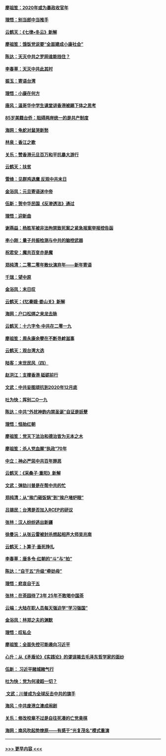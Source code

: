 #### [廖祖笙：2020年或为暴政收官年](../pages/nsc993/n11768216.md?t=01051355) 
#### [理悟：别当郎中当推手](../pages/nsc993/n11768243.md?t=01051355) 
#### [云鹤天：《七律▪冬云》新解](../pages/nsc993/n11768204.md?t=01051355) 
#### [廖祖笙：饿饭党说要“全面建成小康社会”](../pages/nsc993/n11767482.md?t=01051355) 
#### [陈达：天灭中共之罗网谁能挡住？](../pages/nsc993/n11767465.md?t=01051355) 
#### [李春草：天灭中共此其时](../pages/nsc993/n11767452.md?t=01051355) 
#### [振玉：寄语台湾](../pages/nsc993/n11767432.md?t=01051355) 
#### [理悟：小康在何方](../pages/nsc993/n11767394.md?t=01051355) 
#### [唐风：温哥华中学生课堂讲香港被踢下体之思考](../pages/nsc993/n11766848.md?t=01051355) 
#### [85岁美籍台侨：阻碍两岸统一的是共产制度](../pages/nsc993/n11765043.md?t=01051355) 
#### [海网：龟蛇对鼠哭新愁](../pages/nsc993/n11764895.md?t=01051355) 
#### [林泉：香江之歌](../pages/nsc993/n11764415.md?t=01051355) 
#### [关乐：赞香港元旦百万和平抗暴大游行](../pages/nsc993/n11764382.md?t=01051355) 
#### [云鹤天：扶贫](../pages/nsc993/n11764245.md?t=01051355) 
#### [雪绮：见群鸡退鹰  反观中共末日](../pages/nsc993/n11762112.md?t=01051355) 
#### [金浴凤：元旦寄语迷中帝](../pages/nsc993/n11761788.md?t=01051355) 
#### [伍新：贺中华民国《反渗透法》通过](../pages/nsc993/n11761994.md?t=01051355) 
#### [理悟：迎新曲](../pages/nsc993/n11761152.md?t=01051355) 
#### [谢燕益：杨胜军被非法拘禁致死案之紧急报案举报控告函](../pages/nsc993/n11756134.md?t=01051355) 
#### [李小刚：量子共振检测与中共的脑控武器](../pages/nsc993/n11754518.md?t=01051355) 
#### [祝君安：魔共百变亦是魔](../pages/nsc993/n11754469.md?t=01051355) 
#### [郑纯清：二零二零年散伙演弃年——新年寄语](../pages/nsc993/n11754195.md?t=01051355) 
#### [千瑞：望中原](../pages/nsc993/n11754159.md?t=01051355) 
#### [金浴凤：末日叹](../pages/nsc993/n11752359.md?t=01051355) 
#### [云鹤天：《忆秦娥‧娄山关》新解](../pages/nsc993/n11752348.md?t=01051355) 
#### [海网：户口松绑之来龙去脉](../pages/nsc993/n11752328.md?t=01051355) 
#### [云鹤天：十六字令‧中共在二零一九](../pages/nsc993/n11752305.md?t=01051355) 
#### [廖祖笙：周永康余孽在不断寻衅滋事](../pages/nsc993/n11751013.md?t=01051355) 
#### [云鹤天：观台湾大选](../pages/nsc993/n11751007.md?t=01051355) 
#### [陆客：末世民风（四）](../pages/nsc993/n11749203.md?t=01051355) 
#### [赵洪江：支撑香港 砥砺前行](../pages/nsc993/n11748482.md?t=01051355) 
#### [文武：中共妄图顽抗到2020年12月底](../pages/nsc993/n11748446.md?t=01051355) 
#### [吐为快：挥别二O一九](../pages/nsc993/n11748411.md?t=01051355) 
#### [陈达：中共“外扰神韵内禁圣诞”自证是妖孽](../pages/nsc993/n11748226.md?t=01051355) 
#### [理悟：怪胎红朝](../pages/nsc993/n11748206.md?t=01051355) 
#### [廖祖笙：党天下法治和德治皆为无本之木](../pages/nsc993/n11748135.md?t=01051355) 
#### [廖祖笙：杀人党血腥“执政”70年](../pages/nsc993/n11745144.md?t=01051355) 
#### [中立：神必严惩中共百年罪恶](../pages/nsc993/n11744970.md?t=01051355) 
#### [云鹤天：《采桑子‧重阳》新解](../pages/nsc993/n11744948.md?t=01051355) 
#### [文武：弹劾川普是在帮中共的忙](../pages/nsc993/n11744758.md?t=01051355) 
#### [郑纯清：从“挨门砸饭锅”到“挨户堵炉眼”](../pages/nsc993/n11744745.md?t=01051355) 
#### [吕锡民：台湾是否加入RCEP的研议](../pages/nsc993/n11744701.md?t=01051355) 
#### [张林：汉人纷纷逃出新疆](../pages/nsc993/n11743530.md?t=01051355) 
#### [徐曼沅：从张云雷被封杀想起相声大师吴兆南](../pages/nsc993/n11741816.md?t=01051355) 
#### [云鹤天：卜算子‧垂死挣扎](../pages/nsc993/n11739956.md?t=01051355) 
#### [李春草：唐多令‧红朝的“斗”与“拍”](../pages/nsc993/n11739830.md?t=01051355) 
#### [陈达：“自干五”升级“牵妨母”](../pages/nsc993/n11739724.md?t=01051355) 
#### [理悟：悲哀自干五](../pages/nsc993/n11739547.md?t=01051355) 
#### [张林：在茶园待了3年 25年不敢喝中国茶](../pages/nsc993/n11739240.md?t=01051355) 
#### [云端：大陆在职人员每天强迫学“学习强国”](../pages/nsc993/n11738735.md?t=01051355) 
#### [金浴凤：林郑之夫的渊默](../pages/nsc993/n11737735.md?t=01051355) 
#### [理悟：叹私企](../pages/nsc993/n11737715.md?t=01051355) 
#### [廖祖笙：全面失控可能袭向习近平](../pages/nsc993/n11737704.md?t=01051355) 
#### [心升：从《矛盾论》《实践论》的谬误揭去毛泽东哲学家的面纱](../pages/nsc993/n11736962.md?t=01051355) 
#### [伍新： 习近平赌城赌气行](../pages/nsc993/n11736929.md?t=01051355) 
#### [吐为快：党为何凌蹈一切？](../pages/nsc993/n11736915.md?t=01051355) 
#### [ 文武：川普成为全球反击中共的旗手](../pages/nsc993/n11736882.md?t=01051355) 
#### [海风：中共废港立澳成闹剧](../pages/nsc993/n11735857.md?t=01051355) 
#### [关乐：修改校章不过是自往死凑的亡党臭棋](../pages/nsc993/n11735097.md?t=01051355) 
#### [海网：南风吹起势燎原——有感于“光复茂名”模式重演](../pages/nsc993/n11732308.md?t=01051355) 

----
#### [ >>> 更早内容 <<< ](../indexes/nsc993-earlier.md)
